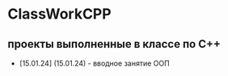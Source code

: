 # ClassWorkCPP
## проекты выполненные в классе по C++
- [15.01.24] (15.01.24) - вводное занятие ООП
